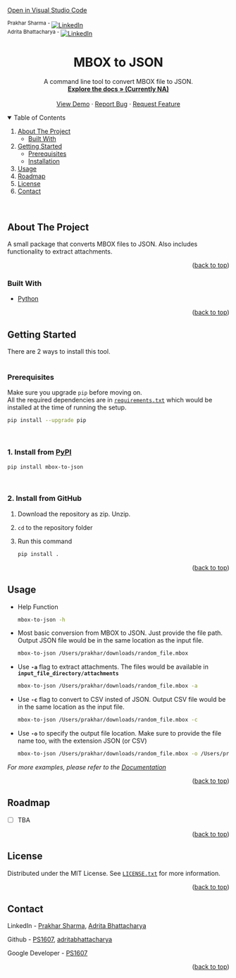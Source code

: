 [Open in Visual Studio Code](https://github1s.com/PS1607/mbox-to-json)

<div id="top"></div>
<!--
*** Thanks for checking out the Best-README-Template. If you have a suggestion
*** that would make this better, please fork the repo and create a pull request
*** or simply open an issue with the tag "enhancement".
*** Don't forget to give the project a star!
*** Thanks again! Now go create something AMAZING! :D
-->

<!-- PROJECT SHIELDS -->
<!--
*** I'm using markdown "reference style" links for readability.
*** Reference links are enclosed in brackets [ ] instead of parentheses ( ).
*** See the bottom of this document for the declaration of the reference variables
*** for contributors-url, forks-url, etc. This is an optional, concise syntax you may use.
*** https://www.markdownguide.org/basic-syntax/#reference-style-links
-->

<sup>Prakhar Sharma - </sup>[![LinkedIn][linkedin-shield]][linkedin-url]<br>
<sup>Adrita Bhattacharya - </sup>[![LinkedIn][linkedin-shield]][linkedin-url2]

<h1 align="center">MBOX to JSON</h1>

  <p align="center">
    A command line tool to convert MBOX file to JSON.
    <br />
    <a href="https://github.com/PS1607/mbox-to-json"><strong>Explore the docs » (Currently NA)</strong></a>
    <br />
    <br />
    <a href="https://github.com/PS1607/mbox-to-json/">View Demo</a>
     · 
    <a href="https://github.com/PS1607/mbox-to-json/issues">Report Bug</a>
     · 
    <a href="https://github.com/PS1607/mbox-to-json/issues">Request Feature</a>
  </p>
</div>

<!-- TABLE OF CONTENTS -->
<details open>
  <summary>Table of Contents</summary>
  <ol>
    <li>
      <a href="#about-the-project">About The Project</a>
      <ul>
        <li><a href="#built-with">Built With</a></li>
      </ul>
    </li>
    <li>
      <a href="#getting-started">Getting Started</a>
      <ul>
        <li><a href="#prerequisites">Prerequisites</a></li>
        <li><a href="#installation">Installation</a></li>
      </ul>
    </li>
    <li><a href="#usage">Usage</a></li>
    <li><a href="#roadmap">Roadmap</a></li>
    <li><a href="#license">License</a></li>
    <li><a href="#contact">Contact</a></li>
  </ol>
</details>

<br>
<!-- ABOUT THE PROJECT -->

## About The Project

A small package that converts MBOX files to JSON. Also includes functionality to extract attachments.

<p align="right">(<a href="#top">back to top</a>)</p>

### Built With

- [Python](https://www.python.org/)

<p align="right">(<a href="#top">back to top</a>)</p>

<!-- GETTING STARTED -->

## Getting Started

There are 2 ways to install this tool.<br><br>

### Prerequisites

Make sure you upgrade `pip` before moving on.<br>
All the required dependencies are in [`requirements.txt`](https://github.com/PS1607/mbox-to-json/blob/main/requirements.txt) which would be installed at the time of running the setup.

```sh
pip install --upgrade pip
```

<br>

### 1. Install from [PyPI](https://pypi.org/project/mbox-to-json/)

```sh
pip install mbox-to-json
```

<br>

### 2. Install from GitHub

1. Download the repository as zip. Unzip.
2. `cd` to the repository folder
3. Run this command

   ```sh
   pip install .
   ```

<p align="right">(<a href="#top">back to top</a>)</p>

<!-- USAGE EXAMPLES -->

## Usage

- Help Function

  ```sh
  mbox-to-json -h
  ```

- Most basic conversion from MBOX to JSON. Just provide the file path. Output JSON file would be in the same location as the input file.

  ```sh
  mbox-to-json /Users/prakhar/downloads/random_file.mbox
  ```

- Use **`-a`** flag to extract attachments. The files would be available in **`input_file_directory/attachments`**

  ```sh
  mbox-to-json /Users/prakhar/downloads/random_file.mbox -a
  ```

- Use **`-c`** flag to convert to CSV insted of JSON. Output CSV file would be in the same location as the input file.

  ```sh
  mbox-to-json /Users/prakhar/downloads/random_file.mbox -c
  ```

- Use **`-o`** to specify the output file location. Make sure to provide the file name too, with the extension JSON (or CSV)
  ```sh
  mbox-to-json /Users/prakhar/downloads/random_file.mbox -o /Users/prakhar/downloads/random_output.json
  ```

_For more examples, please refer to the [Documentation](https://pypi.org/project/mbox-to-json/)_

<p align="right">(<a href="#top">back to top</a>)</p>

<!-- ROADMAP -->

## Roadmap

- [ ] TBA

<p align="right">(<a href="#top">back to top</a>)</p>

<!-- LICENSE -->

## License

Distributed under the MIT License. See [`LICENSE.txt`](https://github.com/PS1607/mbox-to-json/blob/main/LICENSE.txt) for more information.

<p align="right">(<a href="#top">back to top</a>)</p>

<!-- CONTACT -->

## Contact

LinkedIn - [Prakhar Sharma](https://www.linkedin.com/in/prakhar-sharma-2020/), [Adrita Bhattacharya](https://www.linkedin.com/in/adrita-bhattacharya-6bab581a9/)

Github - [PS1607](https://github.com/PS1607), [adritabhattacharya](https://github.com/adritabhattacharya)

Google Developer - [PS1607](https://g.dev/ps1607)

<p align="right">(<a href="#top">back to top</a>)</p>

<!-- MARKDOWN LINKS & IMAGES -->
<!-- https://www.markdownguide.org/basic-syntax/#reference-style-links -->

[contributors-shield]: https://img.shields.io/github/contributors/dyte-submissions/dyte-vit-2022-PS1607.svg?style=for-the-badge
[contributors-url]: https://github.com/PS1607/mbox-to-json/graphs/contributors
[forks-shield]: https://img.shields.io/github/forks/dyte-submissions/dyte-vit-2022-PS1607.svg?style=for-the-badge
[forks-url]: https://github.com/PS1607/mbox-to-json/network/members
[stars-shield]: https://img.shields.io/github/stars/dyte-submissions/dyte-vit-2022-PS1607.svg?style=for-the-badge
[stars-url]: https://github.com/PS1607/mbox-to-json/stargazers
[issues-shield]: https://img.shields.io/github/issues/dyte-submissions/dyte-vit-2022-PS1607.svg?style=for-the-badge
[issues-url]: https://github.com/PS1607/mbox-to-json/issues
[license-shield]: https://img.shields.io/github/license/dyte-submissions/dyte-vit-2022-PS1607.svg?style=for-the-badge
[license-url]: https://github.com/PS1607/mbox-to-json/blob/master/LICENSE.txt
[linkedin-shield]: https://img.shields.io/badge/-LinkedIn-black.svg?style=for-the-badge&logo=linkedin&colorB=555
[linkedin-url]: https://www.linkedin.com/in/prakhar-sharma-2020/
[linkedin-url2]: https://www.linkedin.com/in/adrita-bhattacharya-6bab581a9/
